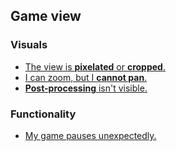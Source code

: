 ## Game view

### Visuals
- [The view is **pixelated** or **cropped**.](Game%20View/Game%20View%20Zoom.md)
- [I can zoom, but I **cannot pan**.](Game%20View/Game%20View%20Pan.md)
- [**Post-processing** isn't visible.](../Graphics/Post-processing/Choose%20Pipeline.md)

### Functionality
- [My game pauses unexpectedly.](Game%20View/Error%20Pause.md)